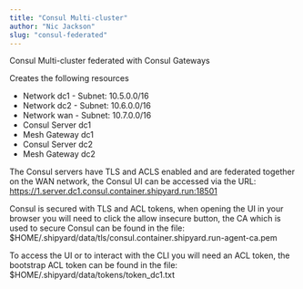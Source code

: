 ```yaml
---
title: "Consul Multi-cluster"
author: "Nic Jackson"
slug: "consul-federated"
---
```


Consul Multi-cluster federated with Consul Gateways

Creates the following resources
* Network dc1 - Subnet: 10.5.0.0/16
* Network dc2 - Subnet: 10.6.0.0/16
* Network wan - Subnet: 10.7.0.0/16
* Consul Server dc1
* Mesh Gateway  dc1
* Consul Server dc2
* Mesh Gateway  dc2

The Consul servers have TLS and ACLS enabled and are federated together on the WAN network, the Consul UI can be accessed via 
the URL: https://1.server.dc1.consul.container.shipyard.run:18501

Consul is secured with TLS and ACL tokens, when opening the UI in your browser you will need to click the allow insecure button, the
CA which is used to secure Consul can be found in the file: $HOME/.shipyard/data/tls/consul.container.shipyard.run-agent-ca.pem

To access the UI or to interact with the CLI you will need an ACL token, the bootstrap ACL token can be found in the file: 
$HOME/.shipyard/data/tokens/token_dc1.txt
